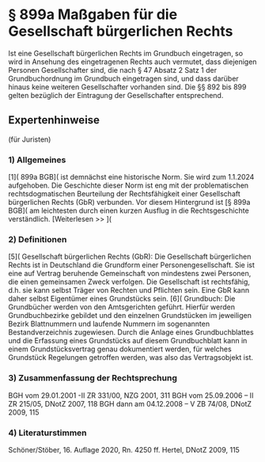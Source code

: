 # § 899a Maßgaben für die Gesellschaft bürgerlichen Rechts
Ist eine Gesellschaft bürgerlichen Rechts im Grundbuch eingetragen, so wird in Ansehung des eingetragenen Rechts auch vermutet, dass diejenigen Personen Gesellschafter sind, die nach § 47 Absatz 2 Satz 1 der Grundbuchordnung im Grundbuch eingetragen sind, und dass darüber hinaus keine weiteren Gesellschafter vorhanden sind. Die §§ 892 bis 899 gelten bezüglich der Eintragung der Gesellschafter entsprechend.
## Expertenhinweise
(für Juristen)
### 1) Allgemeines
[1]( 899a BGB]( ist demnächst eine historische Norm. Sie wird zum 1.1.2024 aufgehoben. Die Geschichte dieser Norm ist eng mit der problematischen rechtsdogmatischen Beurteilung der Rechtsfähigkeit einer Gesellschaft bürgerlichen Rechts (GbR) verbunden.
Vor diesem Hintergrund ist [§ 899a BGB]( am leichtesten durch einen kurzen Ausflug in die Rechtsgeschichte verständlich.
[Weiterlesen >> ](
### 2) Definitionen
[5]( Gesellschaft bürgerlichen Rechts (GbR): Die Gesellschaft bürgerlichen Rechts ist in Deutschland die Grundform einer Personengesellschaft. Sie ist eine auf Vertrag beruhende Gemeinschaft von mindestens zwei Personen, die einen gemeinsamen Zweck verfolgen. Die Gesellschaft ist rechtsfähig, d.h. sie kann selbst Träger von Rechten und Pflichten sein. Eine GbR kann daher selbst Eigentümer eines Grundstücks sein.
[6]( Grundbuch: Die Grundbücher werden von den Amtsgerichten geführt. Hierfür werden Grundbuchbezirke gebildet und den einzelnen Grundstücken im jeweiligen Bezirk Blattnummern und laufende Nummern im sogenannten Bestandverzeichnis zugewiesen. Durch die Anlage eines Grundbuchblattes und die Erfassung eines Grundstücks auf diesem Grundbuchblatt kann in einem Grundstücksvertrag genau dokumentiert werden, für welches Grundstück Regelungen getroffen werden, was also das Vertragsobjekt ist.
### 3) Zusammenfassung der Rechtsprechung
BGH vom 29.01.2001 -II ZR 331/00, NZG 2001, 311
BGH vom 25.09.2006 – II ZR 215/05, DNotZ 2007, 118
BGH dann am 04.12.2008 – V ZB 74/08, DNotZ 2009, 115
### 4) Literaturstimmen
Schöner/Stöber, 16. Auflage 2020, Rn. 4250 ff.
Hertel, DNotZ 2009, 115